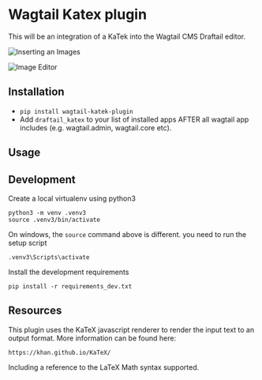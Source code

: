 # Wagtail Katex plugin

This will be an integration of a KaTek into the Wagtail CMS Draftail editor.

![Inserting an Images](https://raw.githubusercontent.com/gatensj/wagtail-draftail-katex/master/images/screenshot06152018-1.png)

![Image Editor](https://raw.githubusercontent.com/gatensj/wagtail-draftail-katex/master/images/screenshot06152018-2.png)

## Installation

- ```pip install wagtail-katek-plugin```
- Add ```draftail_katex``` 
to your list of installed apps AFTER all wagtail app includes 
(e.g. wagtail.admin, wagtail.core etc).

## Usage


## Development

Create a local virtualenv using python3

    python3 -m venv .venv3
    source .venv3/bin/activate



On windows, the ```source``` command above is different. you need to run the setup script

    .venv3\Scripts\activate

Install the development requirements

    pip install -r requirements_dev.txt

## Resources

This plugin uses the KaTeX javascript renderer to render the input text to an output format. More information can be found here:

    https://khan.github.io/KaTeX/

Including a reference to the LaTeX Math syntax supported.


